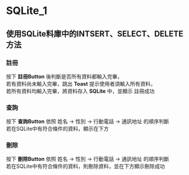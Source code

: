 # SQLite_1
<h2>使用SQLite料庫中的INTSERT、SELECT、DELETE方法</h1>
<h3>註冊</h3>
<p>
按下 <strong>註冊Button</strong> 後判斷是否所有資料都輸入完畢，</br>
若有資料尚未輸入完畢，跳出 <strong>Toast</strong> 提示使用者須輸入所有資料，</br>
若所有資料均輸入完畢，將資料存入 <strong>SQLite</strong> 中，並顯示 註冊成功 </br>
</p>
<h3>查詢</h3>
按下 <strong>查詢Button</strong> 依照 姓名 -> 性別 -> 行動電話 -> 通訊地址 的順序判斷</br>
若在SQLite中有符合條件的資料，顯示在下方
<h3>刪除</h3>
按下 <strong>刪除Button</strong> 依照 姓名 -> 性別 -> 行動電話 -> 通訊地址 的順序判斷</br>
若在SQLite中有符合條件的資料，則刪除資料，並在下方顯示刪除成功
